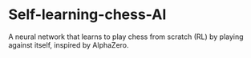 # Self-learning-chess-AI
A neural network that learns to play chess from scratch (RL) by playing against itself, inspired by AlphaZero.
